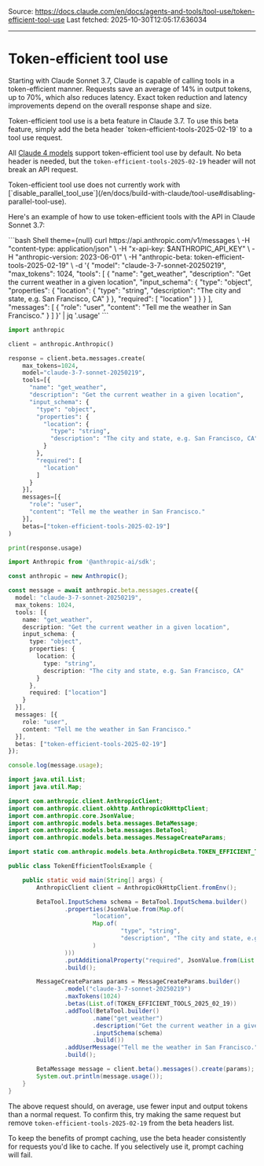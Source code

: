 Source: https://docs.claude.com/en/docs/agents-and-tools/tool-use/token-efficient-tool-use
Last fetched: 2025-10-30T12:05:17.636034

---

# Token-efficient tool use

Starting with Claude Sonnet 3.7, Claude is capable of calling tools in a token-efficient manner. Requests save an average of 14% in output tokens, up to 70%, which also reduces latency. Exact token reduction and latency improvements depend on the overall response shape and size.

<Info>
  Token-efficient tool use is a beta feature in Claude 3.7. To use this beta feature, simply add the beta header `token-efficient-tools-2025-02-19` to a tool use request.

  All [Claude 4 models](/en/docs/about-claude/models/overview) support token-efficient tool use by default. No beta header is needed, but the `token-efficient-tools-2025-02-19` header will not break an API request.
</Info>

<Warning>
  Token-efficient tool use does not currently work with [`disable_parallel_tool_use`](/en/docs/build-with-claude/tool-use#disabling-parallel-tool-use).
</Warning>

Here's an example of how to use token-efficient tools with the API in Claude Sonnet 3.7:

<CodeGroup>
  ```bash Shell theme={null}
  curl https://api.anthropic.com/v1/messages \
    -H "content-type: application/json" \
    -H "x-api-key: $ANTHROPIC_API_KEY" \
    -H "anthropic-version: 2023-06-01" \
    -H "anthropic-beta: token-efficient-tools-2025-02-19" \
    -d '{
      "model": "claude-3-7-sonnet-20250219",
      "max_tokens": 1024,
      "tools": [
        {
          "name": "get_weather",
          "description": "Get the current weather in a given location",
          "input_schema": {
            "type": "object",
            "properties": {
              "location": {
                "type": "string",
                "description": "The city and state, e.g. San Francisco, CA"
              }
            },
            "required": [
              "location"
            ]
          }
        }
      ],
      "messages": [
        {
          "role": "user",
          "content": "Tell me the weather in San Francisco."
        }
      ]
    }' | jq '.usage'
  ```

  ```Python Python theme={null}
  import anthropic

  client = anthropic.Anthropic()

  response = client.beta.messages.create(
      max_tokens=1024,
      model="claude-3-7-sonnet-20250219",
      tools=[{
        "name": "get_weather",
        "description": "Get the current weather in a given location",
        "input_schema": {
          "type": "object",
          "properties": {
            "location": {
              "type": "string",
              "description": "The city and state, e.g. San Francisco, CA"
            }
          },
          "required": [
            "location"
          ]
        }
      }],
      messages=[{
        "role": "user",
        "content": "Tell me the weather in San Francisco."
      }],
      betas=["token-efficient-tools-2025-02-19"]
  )

  print(response.usage)
  ```

  ```TypeScript TypeScript theme={null}
  import Anthropic from '@anthropic-ai/sdk';

  const anthropic = new Anthropic();

  const message = await anthropic.beta.messages.create({
    model: "claude-3-7-sonnet-20250219",
    max_tokens: 1024,
    tools: [{
      name: "get_weather",
      description: "Get the current weather in a given location",
      input_schema: {
        type: "object",
        properties: {
          location: {
            type: "string",
            description: "The city and state, e.g. San Francisco, CA"
          }
        },
        required: ["location"]
      }
    }],
    messages: [{ 
      role: "user", 
      content: "Tell me the weather in San Francisco." 
    }],
    betas: ["token-efficient-tools-2025-02-19"]
  });

  console.log(message.usage);
  ```

  ```Java Java theme={null}
  import java.util.List;
  import java.util.Map;

  import com.anthropic.client.AnthropicClient;
  import com.anthropic.client.okhttp.AnthropicOkHttpClient;
  import com.anthropic.core.JsonValue;
  import com.anthropic.models.beta.messages.BetaMessage;
  import com.anthropic.models.beta.messages.BetaTool;
  import com.anthropic.models.beta.messages.MessageCreateParams;

  import static com.anthropic.models.beta.AnthropicBeta.TOKEN_EFFICIENT_TOOLS_2025_02_19;

  public class TokenEfficientToolsExample {

      public static void main(String[] args) {
          AnthropicClient client = AnthropicOkHttpClient.fromEnv();

          BetaTool.InputSchema schema = BetaTool.InputSchema.builder()
                  .properties(JsonValue.from(Map.of(
                          "location",
                          Map.of(
                                  "type", "string",
                                  "description", "The city and state, e.g. San Francisco, CA"
                          )
                  )))
                  .putAdditionalProperty("required", JsonValue.from(List.of("location")))
                  .build();

          MessageCreateParams params = MessageCreateParams.builder()
                  .model("claude-3-7-sonnet-20250219")
                  .maxTokens(1024)
                  .betas(List.of(TOKEN_EFFICIENT_TOOLS_2025_02_19))
                  .addTool(BetaTool.builder()
                          .name("get_weather")
                          .description("Get the current weather in a given location")
                          .inputSchema(schema)
                          .build())
                  .addUserMessage("Tell me the weather in San Francisco.")
                  .build();

          BetaMessage message = client.beta().messages().create(params);
          System.out.println(message.usage());
      }
  }
  ```
</CodeGroup>

The above request should, on average, use fewer input and output tokens than a normal request. To confirm this, try making the same request but remove `token-efficient-tools-2025-02-19` from the beta headers list.

<Tip>
  To keep the benefits of prompt caching, use the beta header consistently for requests you'd like to cache. If you selectively use it, prompt caching will fail.
</Tip>